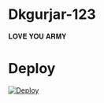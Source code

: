 # Dkgurjar-123
𝐋𝐎𝐕𝐄  𝐘𝐎𝐔 𝐀𝐑𝐌𝐘
# Deploy

[![Deploy](https://www.herokucdn.com/deploy/button.svg)](https://heroku.com/deploy)

